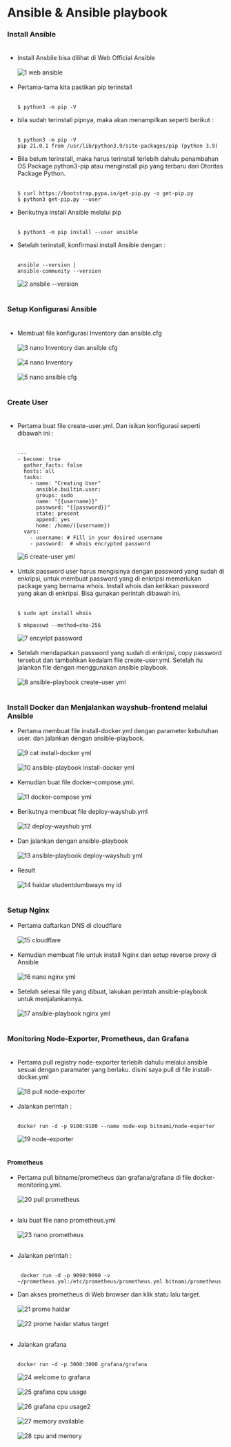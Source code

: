 # Ansible & Ansible playbook

### Install Ansible <br><br>
- Install Ansbile bisa dilihat di Web Official Ansible<br><br>![1  web ansible](https://github.com/darblietz/devops17-dw--M-Yusuf-Haidar-/assets/98991080/e35acf78-a85d-4975-a3d1-6ab794608e7d)<br><br>
- Pertama-tama kita pastikan pip terinstall <br><br>
   ```
   $ python3 -m pip -V
   ```
- bila sudah terinstall pipnya, maka akan menampilkan seperti berikut :<br><br>
   ```        
   $ python3 -m pip -V
   pip 21.0.1 from /usr/lib/python3.9/site-packages/pip (python 3.9)
   ```
- Bila belum terinstall, maka harus terinstall terlebih dahulu penambahan OS Package python3-pip atau menginstall pip yang terbaru dari Otoritas Package Python.<br><br>
   ```
   $ curl https://bootstrap.pypa.io/get-pip.py -o get-pip.py
   $ python3 get-pip.py --user
   ```
- Berikutnya install Ansible melalui pip<br><br>
   ```
   $ python3 -m pip install --user ansible
   ```
- Setelah terinstall, konfirmasi install Ansible dengan :<br><br>
   ```
   ansible --version |
   ansible-community --version
   ```
   ![2  ansbile --version](https://github.com/darblietz/devops17-dw--M-Yusuf-Haidar-/assets/98991080/64b6a39b-550b-4ac1-b416-eba07ef0bca2)<br><br>

### Setup Konfigurasi Ansible <br><br>
- Membuat file konfigurasi Inventory dan ansible.cfg<br><br>![3  nano Inventory dan ansible cfg](https://github.com/darblietz/devops17-dw--M-Yusuf-Haidar-/assets/98991080/eae065ba-0d57-43fe-a5da-06fae45251e6)<br><br>![4  nano Inventory](https://github.com/darblietz/devops17-dw--M-Yusuf-Haidar-/assets/98991080/86337232-71c4-4cc3-883f-a6e4f765ae33)<br><br>![5  nano ansible cfg](https://github.com/darblietz/devops17-dw--M-Yusuf-Haidar-/assets/98991080/3fae3fa3-e217-41b0-acb6-b707b36d847d)<br><br>
### Create User <br><br>
- Pertama buat file create-user.yml. Dan isikan konfigurasi seperti dibawah ini :<br><br>
  ```
  ---
  - become: true
    gather_facts: false
    hosts: all
    tasks:
      - name: "Creating User"
        ansible.builtin.user:
        groups: sudo
        name: "{{username}}"
        password: "{{password}}"
        state: present
        append: yes
        home: /home/({username})
    vars:
      - username: # Fill in your desired username
      - password:  # whois encrypted password
  ```
  ![6  create-user yml](https://github.com/darblietz/devops17-dw--M-Yusuf-Haidar-/assets/98991080/03e387f4-c79f-4c5e-a63c-4b024f4619f0)<br><br>
- Untuk password user harus mengisinya dengan password yang sudah di enkripsi, untuk membuat password yang di enkripsi memerlukan package yang bernama whois. Install whois dan ketikkan password yang akan di enkripsi. Bisa gunakan perintah dibawah ini.<br><br>
  ```
  $ sudo apt install whois
  ```
  ```
  $ mkpasswd --method=sha-256
  ```
  ![7  encyript password](https://github.com/darblietz/devops17-dw--M-Yusuf-Haidar-/assets/98991080/8a288363-4a7a-4d52-966c-f6a2f4b3ddb7)<br><br>
- Setelah mendapatkan password yang sudah di enkripsi, copy password tersebut dan tambahkan kedalam file create-user.yml. Setelah itu jalankan file dengan menggunakan ansible playbook.<br><br>![8  ansible-playbook create-user yml](https://github.com/darblietz/devops17-dw--M-Yusuf-Haidar-/assets/98991080/22989726-9309-435a-9ce9-3ae000cb7f36)<br><br>

### Install Docker dan Menjalankan wayshub-frontend melalui Ansible
- Pertama membuat file install-docker.yml dengan parameter kebutuhan user. dan jalankan dengan ansible-playbook.<br><br>![9  cat install-docker yml](https://github.com/darblietz/devops17-dw--M-Yusuf-Haidar-/assets/98991080/c6c343d6-5e6e-4b6f-adde-94dc3edc7917)<br><br>![10  ansible-playbook install-docker yml](https://github.com/darblietz/devops17-dw--M-Yusuf-Haidar-/assets/98991080/041f84ed-2507-4dfc-8c1a-24413b730676)<br><br>
- Kemudian buat file docker-compose.yml.<br><br>![11  docker-compose yml](https://github.com/darblietz/devops17-dw--M-Yusuf-Haidar-/assets/98991080/ea05d08c-c81b-4201-9584-8dad36796c94)<br><br>
- Berikutnya membuat file deploy-wayshub.yml<br><br>![12  deploy-wayshub yml](https://github.com/darblietz/devops17-dw--M-Yusuf-Haidar-/assets/98991080/dd78f25b-4b3f-40f9-bab0-f15b6f85e710)<br><br>
- Dan jalankan dengan ansible-playbook<br><br>![13  ansible-playbook deploy-wayshub yml](https://github.com/darblietz/devops17-dw--M-Yusuf-Haidar-/assets/98991080/48ea747b-f3d9-48bf-a60e-943fb401e9e5)<br><br>
- Result<br><br>![14  haidar studentdumbways my id](https://github.com/darblietz/devops17-dw--M-Yusuf-Haidar-/assets/98991080/8a3cb192-f135-4300-984f-9149e81b30de)<br><br>

### Setup Nginx 
- Pertama daftarkan DNS di cloudflare<br><br>![15  cloudflare](https://github.com/darblietz/devops17-dw--M-Yusuf-Haidar-/assets/98991080/3e641068-1e23-44d2-99fc-3eb56508f4e2)<br><br>
- Kemudian membuat file untuk install Nginx dan setup reverse proxy di Ansible<br><br>![16  nano nginx yml](https://github.com/darblietz/devops17-dw--M-Yusuf-Haidar-/assets/98991080/18f0098a-e234-42e7-ad3e-043993a1ccea)<br><br>
- Setelah selesai file yang dibuat, lakukan perintah ansible-playbook untuk menjalankannya.<br><br>![17  ansible-playbook nginx yml](https://github.com/darblietz/devops17-dw--M-Yusuf-Haidar-/assets/98991080/8a55cde9-34e5-4d9a-947e-78fcb7d674a8)<br><br>

### Monitoring Node-Exporter, Prometheus, dan Grafana<br><br>
- Pertama pull registry node-exporter terlebih dahulu melalui ansible sesuai dengan paramater yang berlaku. disini saya pull di file install-docker.yml<br><br>![18  pull node-exporter](https://github.com/darblietz/devops17-dw--M-Yusuf-Haidar-/assets/98991080/ec6eab8e-c18d-4eab-b57c-2fcded6b860b)<br><br>
- Jalankan perintah :<br><br>
  ```
  docker run -d -p 9100:9100 --name node-exp bitnami/node-exporter
  ```
  ![19  node-exporter](https://github.com/darblietz/devops17-dw--M-Yusuf-Haidar-/assets/98991080/5148cbe5-aa4e-4233-a97e-086df789fd25)<br><br>

#### Prometheus
- Pertama pull bitname/prometheus dan grafana/grafana di file docker-monitoring.yml.<br><br>![20  pull prometheus](https://github.com/darblietz/devops17-dw--M-Yusuf-Haidar-/assets/98991080/6582e1a3-8aa6-45fd-8032-6662c3883ab8)<br><br>
- lalu buat file nano prometheus.yml<br><br>![23  nano prometheus](https://github.com/darblietz/devops17-dw--M-Yusuf-Haidar-/assets/98991080/32483378-3c1d-48ad-800b-a3f13981b5e5)<br><br>
- Jalankan perintah :<br><br>
  ```
   docker run -d -p 9090:9090 -v ~/prometheus.yml:/etc/prometheus/prometheus.yml bitnami/prometheus
  ```
- Dan akses prometheus di Web browser dan klik statu lalu target.<br><br>![21  prome haidar](https://github.com/darblietz/devops17-dw--M-Yusuf-Haidar-/assets/98991080/8641be1e-b43d-4fd8-9e7f-1960614296c7)<br><br>![22  prome haidar status target](https://github.com/darblietz/devops17-dw--M-Yusuf-Haidar-/assets/98991080/0fafbdd8-15c6-48ea-8147-2410e36783ba)<br><br>

- Jalankan grafana<br><br>
  ```
  docker run -d -p 3000:3000 grafana/grafana
  ```
  ![24  welcome to grafana](https://github.com/darblietz/devops17-dw--M-Yusuf-Haidar-/assets/98991080/5be962eb-d697-4e08-9383-7de5b2bc5ce5)<br><br>![25  grafana cpu usage](https://github.com/darblietz/devops17-dw--M-Yusuf-Haidar-/assets/98991080/9a3b1e1a-205f-4df7-bd7e-d7b129dd3868)<br><br>![26  grafana cpu usage2](https://github.com/darblietz/devops17-dw--M-Yusuf-Haidar-/assets/98991080/0d497392-90ea-4904-b482-b78b84d4eb37)<br><br>![27  memory available](https://github.com/darblietz/devops17-dw--M-Yusuf-Haidar-/assets/98991080/8565eb45-9bce-4638-87fd-4c74b474982a)<br><br>![28  cpu and memory](https://github.com/darblietz/devops17-dw--M-Yusuf-Haidar-/assets/98991080/e91d1ba3-0db3-47c3-a3c8-614fcbd61914)<br><br>






















































































